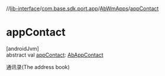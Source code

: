 //[lib-interface](../../../index.md)/[com.base.sdk.port.app](../index.md)/[AbWmApps](index.md)/[appContact](app-contact.md)

# appContact

[androidJvm]\
abstract val [appContact](app-contact.md): [AbAppContact](../-ab-app-contact/index.md)

通讯录(The address book)
